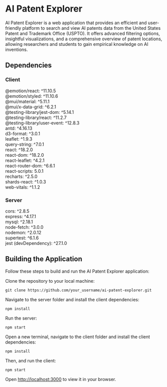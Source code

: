 # AI Patent Explorer

AI Patent Explorer is a web application that provides an efficient and user-friendly platform to search and view AI patents data from the United States Patent and Trademark Office (USPTO). It offers advanced filtering options, insightful visualizations, and a comprehensive overview of patent locations, allowing researchers and students to gain empirical knowledge on AI inventions.

## Dependencies

### Client  

@emotion/react: ^11.10.5  
@emotion/styled: ^11.10.6  
@mui/material: ^5.11.1  
@mui/x-data-grid: ^6.2.1  
@testing-library/jest-dom: ^5.14.1  
@testing-library/react: ^11.2.7  
@testing-library/user-event: ^12.8.3  
antd: ^4.16.13  
d3-format: ^3.0.1  
leaflet: ^1.9.3  
query-string: ^7.0.1  
react: ^18.2.0  
react-dom: ^18.2.0  
react-leaflet: ^4.2.1  
react-router-dom: ^6.6.1  
react-scripts: 5.0.1  
recharts: ^2.5.0  
shards-react: ^1.0.3  
web-vitals: ^1.1.2  

### Server  
cors: ^2.8.5  
express: ^4.17.1  
mysql: ^2.18.1  
node-fetch: ^3.0.0  
nodemon: ^2.0.12  
supertest: ^6.1.6  
jest (devDependency): ^27.1.0  

## Building the Application

Follow these steps to build and run the AI Patent Explorer application:

Clone the repository to your local machine:

`git clone https://github.com/your_username/ai-patent-explorer.git`

Navigate to the server folder and install the client dependencies:

`npm install`

Run the server:

`npm start`

Open a new terminal, navigate to the client folder and install the client dependencies:

`npm install`

Then, and run the client:

`npm start`

Open [http://localhost:3000](http://localhost:3000) to view it in your browser.